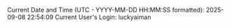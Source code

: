 Current Date and Time (UTC - YYYY-MM-DD HH:MM:SS formatted): 2025-09-08 22:54:09
Current User's Login: luckyaiman
